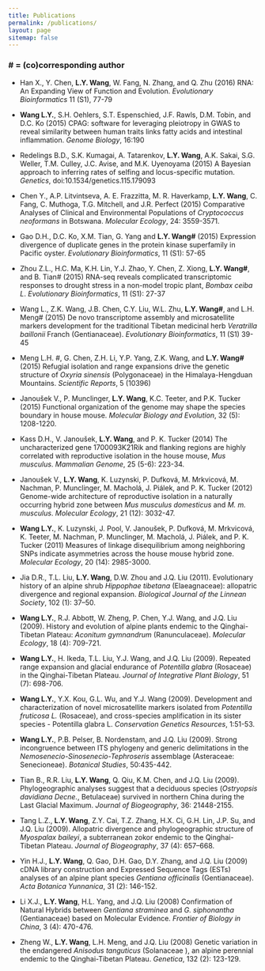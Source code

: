 ```yaml
---
title: Publications
permalink: /publications/
layout: page
sitemap: false 
---
```


### # = (co)corresponding author

*  Han X., Y. Chen, **L.Y. Wang**, W. Fang, N. Zhang, and Q. Zhu (2016) RNA: An Expanding View of Function and Evolution. *Evolutionary Bioinformatics* 11 (S1), 77-79

*  **Wang L.Y.**, S.H. Oehlers, S.T. Espenschied, J.F. Rawls, D.M. Tobin, and D.C. Ko (2015) CPAG: software for leveraging pleiotropy in GWAS to reveal similarity between human traits links fatty acids and intestinal inflammation. *Genome Biology*, 16:190

*  Redelings B.D., S.K. Kumagai, A. Tatarenkov, **L.Y. Wang**, A.K. Sakai, S.G. Weller, T.M. Culley, J.C. Avise, and M.K. Uyenoyama (2015) A Bayesian approach to inferring rates of selfing and locus-specific mutation. *Genetics*, doi:10.1534/genetics.115.179093

*  Chen Y., A.P. Litvintseva, A. E. Frazzitta, M. R. Haverkamp, **L.Y. Wang**, C. Fang, C. Muthoga, T.G. Mitchell, and J.R. Perfect (2015) Comparative Analyses of Clinical and Environmental Populations of *Cryptococcus neoformans* in Botswana. *Molecular Ecology*, 24: 3559-3571.

*  Gao D.H., D.C. Ko, X.M. Tian, G. Yang and **L.Y. Wang#** (2015) Expression divergence of duplicate genes in the protein kinase superfamily in Pacific oyster. *Evolutionary Bioinformatics*, 11 (S1): 57-65

*  Zhou Z.L., H.C. Ma, K.H. Lin, Y.J. Zhao, Y. Chen, Z. Xiong, **L.Y. Wang#**, and B. Tian# (2015) RNA-seq reveals complicated transcriptomic responses to drought stress in a non-model tropic plant, *Bombax ceiba L*.  *Evolutionary Bioinformatics*, 11 (S1): 27-37

*  Wang L., Z.K. Wang, J.B. Chen, C.Y. Liu, W.L. Zhu, **L.Y. Wang#**, and L.H. Meng# (2015) De novo transcriptome assembly and microsatellite markers development for the traditional Tibetan medicinal herb *Veratrilla baillonii* Franch (Gentianaceae). *Evolutionary Bioinformatics*, 11 (S1) 39-45

*  Meng L.H. #, G. Chen, Z.H. Li, Y.P. Yang, Z.K. Wang, and **L.Y. Wang#** (2015) Refugial isolation and range expansions drive the genetic structure of *Oxyria sinensis* (Polygonaceae) in the Himalaya-Hengduan Mountains. *Scientific Reports*, 5 (10396)

*  Janoušek V., P. Munclinger, **L.Y. Wang**, K.C. Teeter, and P.K. Tucker (2015) Functional organization of the genome may shape the species boundary in house mouse. *Molecular Biology and Evolution*, 32 (5): 1208-1220.

*  Kass D.H., V. Janoušek, **L.Y. Wang**, and P. K. Tucker (2014) The uncharacterized gene 1700093K21Rik and flanking regions are highly correlated with reproductive isolation in the house mouse, *Mus musculus*. *Mammalian Genome*, 25 (5-6): 223-34.

*  Janoušek V., **L.Y. Wang**, K. Luzynski, P. Dufková, M. Mrkvicová, M. Nachman, P. Munclinger, M. Macholá, J. Piálek, and P. K. Tucker (2012) Genome-wide architecture of reproductive isolation in a naturally occurring hybrid zone between *Mus musculus domesticus* and *M. m. musculus*. *Molecular Ecology*, 21 (12): 3032-47.

*  **Wang L.Y.**, K. Luzynski, J. Pool, V. Janoušek, P. Dufková, M. Mrkvicová, K. Teeter, M. Nachman, P. Munclinger, M. Macholá, J. Piálek, and P. K. Tucker (2011) Measures of linkage disequilibrium among neighboring SNPs indicate asymmetries across the house mouse hybrid zone. *Molecular Ecology*, 20 (14): 2985-3000.

*  Jia D.R., T.L. Liu, **L.Y. Wang**, D.W. Zhou and J.Q. Liu (2011). Evolutionary history of an alpine shrub *Hippophae tibetana* (Elaeagnaceae): allopatric divergence and regional expansion. *Biological Journal of the Linnean Society*, 102 (1): 37–50.

*  **Wang L.Y.**, R.J. Abbott, W. Zheng, P. Chen, Y.J. Wang, and J.Q. Liu (2009). History and evolution of alpine plants endemic to the Qinghai-Tibetan Plateau: *Aconitum gymnandrum* (Ranunculaceae). *Molecular Ecology*, 18 (4): 709-721.

*  **Wang L.Y.**, H. Ikeda, T.L. Liu, Y.J. Wang, and J.Q. Liu (2009). Repeated range expansion and glacial endurance of *Potentilla glabra* (Rosaceae) in the Qinghai-Tibetan Plateau. *Journal of Integrative Plant Biology*, 51 (7): 698-706.

*  **Wang L.Y.**, Y.X. Kou, G.L. Wu, and Y.J. Wang (2009). Development and characterization of novel microsatellite markers isolated from *Potentilla fruticosa L.* (Rosaceae), and cross-species amplification in its sister species - Potentilla glabra L. *Conservation Genetics Resources*, 1:51-53.

*  **Wang L.Y.**, P.B. Pelser, B. Nordenstam, and J.Q. Liu (2009). Strong incongruence between ITS phylogeny and generic delimitations in the *Nemosenecio-Sinosenecio-Tephroseris* assemblage (Asteraceae: Senecioneae). *Botanical Studies*, 50:435-442.

*  Tian B., R.R. Liu, **L.Y. Wang**, Q. Qiu, K.M. Chen, and J.Q. Liu (2009). Phylogeographic analyses suggest that a deciduous species (*Ostryopsis davidiana Decne.*, Betulaceae) survived in northern China during the Last Glacial Maximum. *Journal of Biogeography*, 36: 21448-2155.

*  Tang L.Z., **L.Y. Wang**, Z.Y. Cai, T.Z. Zhang, H.X. Ci, G.H. Lin, J.P. Su, and J.Q. Liu (2009). Allopatric divergence and phylogeographic structure of *Myospalax baileyi*, a subterranean zokor endemic to the Qinghai-Tibetan Plateau. *Journal of Biogeography*, 37 (4): 657–668.

*  Yin H.J., **L.Y. Wang**, Q. Gao, D.H. Gao, D.Y. Zhang, and J.Q. Liu (2009) cDNA library construction and Expressed Sequence Tags (ESTs) analyses of an alpine plant species *Gentiana officinalis* (Gentianaceae). *Acta Botanica Yunnanica*, 31 (2): 146-152.


*  Li X.J., **L.Y. Wang**, H.L. Yang, and J.Q. Liu (2008) Confirmation of Natural Hybrids between *Gentiana straminea* and *G. siphonantha* (Gentianaceae) based on Molecular Evidence. *Frontier of Biology in China*, 3 (4): 470-476.

*  Zheng W., **L.Y. Wang**, L.H. Meng, and J.Q. Liu (2008) Genetic variation in the endangered *Anisodus tanguticus* (Solanaceae ), an alpine perennial endemic to the Qinghai-Tibetan Plateau. *Genetica*, 132 (2): 123-129.
